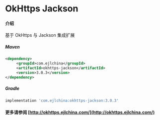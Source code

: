 # OkHttps Jackson

#### 介绍

基于 OkHttps 与 Jackson 集成扩展


##### Maven

```xml
<dependency>
     <groupId>com.ejlchina</groupId>
     <artifactId>okhttps-jackson</artifactId>
     <version>3.0.3</version>
</dependency>
```

##### Gradle

```groovy
implementation 'com.ejlchina:okhttps-jackson:3.0.3'
```

#### 更多请参阅 [http://okhttps.ejlchina.com/](http://okhttps.ejlchina.com/)
